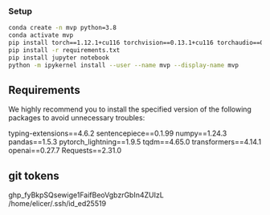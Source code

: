 ### Setup

```sh
conda create -n mvp python=3.8
conda activate mvp
pip install torch==1.12.1+cu116 torchvision==0.13.1+cu116 torchaudio==0.12.1 --extra-index-url https://download.pytorch.org/whl/cu116
pip install -r requirements.txt
pip install jupyter notebook
python -m ipykernel install --user --name mvp --display-name mvp
```

## Requirements

We highly recommend you to install the specified version of the following packages to avoid unnecessary troubles:

typing-extensions==4.6.2
sentencepiece==0.1.99
numpy==1.24.3
pandas==1.5.3
pytorch_lightning==1.9.5
tqdm==4.65.0
transformers==4.14.1
openai==0.27.7
Requests==2.31.0

## git tokens
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
/home/elicer/.ssh/id_ed25519

